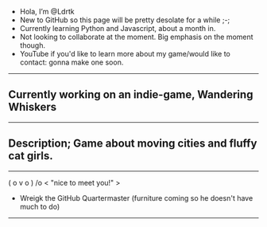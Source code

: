 - Hola, I’m @Ldrtk
- New to GitHub so this page will be pretty desolate for a while ;-;
- Currently learning Python and Javascript, about a month in.
- Not looking to collaborate at the moment. Big emphasis on the moment though.
- YouTube if you'd like to learn more about my game/would like to contact: gonna make one soon.

<!---
Ldrtk/Ldrtk is a ✨ special ✨ repository because its `README.md` (this file) appears on your GitHub profile.
You can click the Preview link to take a look at your changes. 
--->
-------
Currently working on an indie-game, Wandering Whiskers 
-------
-------
Description; Game about moving cities and fluffy cat girls.
-------


------

( o v o ) /o    < "nice to meet you!" >

- Wreigk the GitHub Quartermaster (furniture coming so he doesn't have much to do)

------
